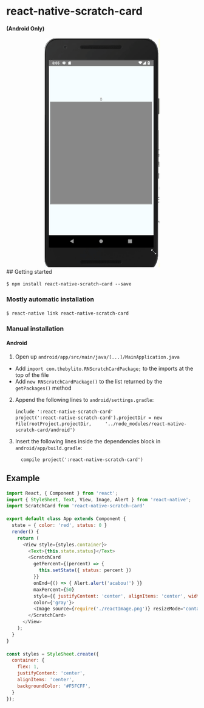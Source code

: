 
# react-native-scratch-card
#### (Android Only)

<center>
<img style="align:center" src="preview.gif" height="600">
</center>
## Getting started

`$ npm install react-native-scratch-card --save`

### Mostly automatic installation

`$ react-native link react-native-scratch-card`

### Manual installation

#### Android

1. Open up `android/app/src/main/java/[...]/MainApplication.java`
  - Add `import com.thebylito.RNScratchCardPackage;` to the imports at the top of the file
  - Add `new RNScratchCardPackage()` to the list returned by the `getPackages()` method
2. Append the following lines to `android/settings.gradle`:
  	```
  	include ':react-native-scratch-card'
  	project(':react-native-scratch-card').projectDir = new File(rootProject.projectDir, 	'../node_modules/react-native-scratch-card/android')
  	```
3. Insert the following lines inside the dependencies block in `android/app/build.gradle`:
  	```
      compile project(':react-native-scratch-card')
  	```

## Example
```javascript
import React, { Component } from 'react';
import { StyleSheet, Text, View, Image, Alert } from 'react-native';
import ScratchCard from 'react-native-scratch-card'

export default class App extends Component {
  state = { color: 'red', status: 0 }
  render() {
    return (
      <View style={styles.container}>
        <Text>{this.state.status}</Text>
        <ScratchCard
          getPercent={(percent) => {
            this.setState({ status: percent })
          }}
          onEnd={() => { Alert.alert('acabou!') }}
          maxPercent={50}
          style={{ justifyContent: 'center', alignItems: 'center', width: 400, height: 400 }}
          color={'gray'}>
          <Image source={require('./reactImage.png')} resizeMode="contain" />
        </ScratchCard>
      </View>
    );
  }
}

const styles = StyleSheet.create({
  container: {
    flex: 1,
    justifyContent: 'center',
    alignItems: 'center',
    backgroundColor: '#F5FCFF',
  }
});
```
  
